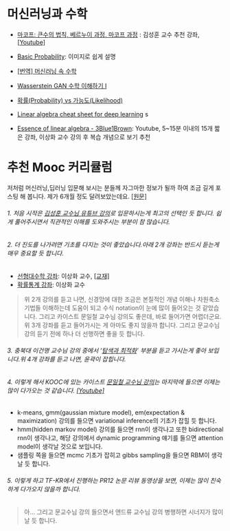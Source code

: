 # 머신러닝과 수학

* [마코프: 큰수의 법칙, 베르누이 과정, 마코프 과정](http://fbsight.com/t/topic/43287) : 김성훈 교수 추천 강좌, [[Youtube]](https://youtu.be/Ws63I3F7Moc)

- [Basic Probability](http://students.brown.edu/seeing-theory/basic-probability/index.html#first): 이미지로 쉽게 설명

- [[번역] 머신러닝 속 수학](https://mingrammer.com/translation-the-mathematics-of-machine-learning)

- [Wasserstein GAN 수학 이해하기 I](https://www.slideshare.net/ssuser7e10e4/wasserstein-gan-i)

- [확률(Probability) vs 가능도(Likelihood)](http://rstudio-pubs-static.s3.amazonaws.com/204928_c2d6c62565b74a4987e935f756badfba.html)

- [Linear algebra cheat sheet for deep learning](https://medium.com/towards-data-science/linear-algebra-cheat-sheet-for-deep-learning-cd67aba4526c)
s

- [Essence of linear algebra - 3Blue1Brown](https://www.youtube.com/playlist?list=PLZHQObOWTQDPD3MizzM2xVFitgF8hE_ab): Youtube, 5~15분 이내의 15개 짧은 강좌, 이상화 교수 강의 후 복습 개념으로 보기 추천 


# 추천 Mooc 커리큘럼
저처럼 머신러닝,딥러닝 입문해 보시는 분들께 자그마한 정보가 될까 하여 조금 길게 포스팅 해 봅니다. 제가 6개월 정도 달려보았는데요. [[원문]](https://www.facebook.com/groups/TensorFlowKR/permalink/485458151795248/)

###### 1. 처음 시작은 [김성훈 교수님 유튜브 강의](https://www.youtube.com/playlist?list=PLlMkM4tgfjnLSOjrEJN31gZATbcj_MpUm)로 입문하시는게 최고의 선택인 듯 합니다. 쉽게 풀어주시면서 직관적인 이해를 도와주시는 부분이 참 많습니다.

###### 2. 더 진도를 나가려면 기초를 다지는 것이 좋았습니다.아래 2개 강좌는 반드시 듣는게 매우 중요할 듯 합니다.
  - [선형대수학 강좌](https://www.youtube.com/playlist?list=PLSN_PltQeOyjDGSghAf92VhdMBeaLZWR3): 이상화 교수, [[교재]](http://www.kocw.net/home/search/kemView.do?kemId=977757)
  - [확률통계 강좌](http://www.kocw.net/home/search/kemView.do?kemId=1056974): 이상화 교수

> 위 2개 강의를 듣고 나면, 신경망에 대한 조금은 본질적인 개념 이해나 차원축소 기법들 이해하는데 도움이 되고 수식 notation이 눈에 많이 들어오는 것 같았습니다. 그리고 카이스트 문일철 교수님 강의도 좋은데, 바로 들어가면 어렵더군요. 위 3개 강좌를 듣고 들어가시는 게 아마도 좋지 않을까 합니다. 그리고 문교수님 강의 듣기 전에 하나 더 선행하면 좋을 듯 합니다.

###### 3. 충북대 이건명 교수님 강의 중에서 ‘[탐색과 최적화](http://www.kocw.net/home/search/kemView.do?kemId=1170523)’ 부분을 듣고 가시는게 좋아 보입니다.위 4개 강좌를 듣고 나면, 윤곽이 잡힙니다.

###### 4. 이렇게 해서 KOOC에 있는 카이스트 [문일철 교수님 강의](http://seslab.kaist.ac.kr/xe2/page_GBex27)는 마지막에 들으면 이제는 많이 다가오는 것 같습니다. [[Youtube]](https://www.youtube.com/channel/UC9caTTXVw19PtY07es58NDg)
  - k-means, gmm(gaussian mixture model), em(expectation & maximization) 강의를 들으면 variational inference의 기초가 잡힐 듯 합니다.
  - hmm(hidden markov model) 강의를 들으면 rnn이 생각나고 또한 bidirectional rnn이 생각나고, 해당 강의에서 dynamic programming 얘기를 들으면 attention model이 생각날 것으로 보입니다.
  - 샘플링 쪽을 들으면 mcmc 기초가 잡히고 gibbs sampling을 들으면 RBM이 생각날 듯 합니다.

###### 5. 이렇게 하고 TF-KR에서 진행하는 PR12 논문 리뷰 동영상을 보면, 이제는 많이 친숙하게 다가오지 않을까 합니다.

> 아… 그리고 문교수님 강의 들으면서 앤드류 교수님 강의 병행하면 시너지가 많이 날 듯 합니다.

